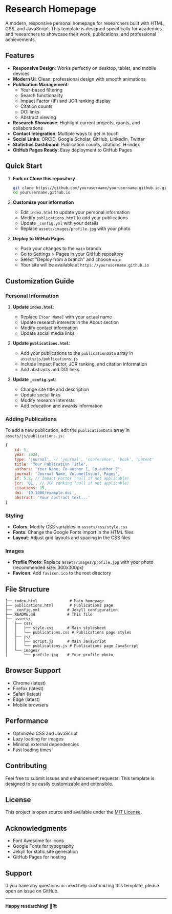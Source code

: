 # Research Homepage

A modern, responsive personal homepage for researchers built with HTML, CSS, and JavaScript. This template is designed specifically for academics and researchers to showcase their work, publications, and professional achievements.

## Features

- **Responsive Design**: Works perfectly on desktop, tablet, and mobile devices
- **Modern UI**: Clean, professional design with smooth animations
- **Publication Management**: 
  - Year-based filtering
  - Search functionality
  - Impact Factor (IF) and JCR ranking display
  - Citation counts
  - DOI links
  - Abstract viewing
- **Research Showcase**: Highlight current projects, grants, and collaborations
- **Contact Integration**: Multiple ways to get in touch
- **Social Links**: ORCID, Google Scholar, GitHub, LinkedIn, Twitter
- **Statistics Dashboard**: Publication counts, citations, H-index
- **GitHub Pages Ready**: Easy deployment to GitHub Pages

## Quick Start

1. **Fork or Clone this repository**
   ```bash
   git clone https://github.com/yourusername/yourusername.github.io.git
   cd yourusername.github.io
   ```

2. **Customize your information**
   - Edit `index.html` to update your personal information
   - Modify `publications.html` to add your publications
   - Update `_config.yml` with your details
   - Replace `assets/images/profile.jpg` with your photo

3. **Deploy to GitHub Pages**
   - Push your changes to the `main` branch
   - Go to Settings > Pages in your GitHub repository
   - Select "Deploy from a branch" and choose `main`
   - Your site will be available at `https://yourusername.github.io`

## Customization Guide

### Personal Information

1. **Update `index.html`**:
   - Replace `[Your Name]` with your actual name
   - Update research interests in the About section
   - Modify contact information
   - Update social media links

2. **Update `publications.html`**:
   - Add your publications to the `publicationData` array in `assets/js/publications.js`
   - Include Impact Factor, JCR ranking, and citation information
   - Add abstracts and DOI links

3. **Update `_config.yml`**:
   - Change site title and description
   - Update social links
   - Modify research interests
   - Add education and awards information

### Adding Publications

To add a new publication, edit the `publicationData` array in `assets/js/publications.js`:

```javascript
{
    id: 5,
    year: 2024,
    type: 'journal', // 'journal', 'conference', 'book', 'patent'
    title: 'Your Publication Title',
    authors: 'Your Name, Co-author 1, Co-author 2',
    journal: 'Journal Name, Volume(Issue), Pages',
    if: 5.2, // Impact Factor (null if not applicable)
    jcr: 'Q1', // JCR ranking (null if not applicable)
    citations: 15,
    doi: '10.1000/example.doi',
    abstract: 'Your abstract text...'
}
```

### Styling

- **Colors**: Modify CSS variables in `assets/css/style.css`
- **Fonts**: Change the Google Fonts import in the HTML files
- **Layout**: Adjust grid layouts and spacing in the CSS files

### Images

- **Profile Photo**: Replace `assets/images/profile.jpg` with your photo (recommended size: 300x300px)
- **Favicon**: Add `favicon.ico` to the root directory

## File Structure

```
├── index.html              # Main homepage
├── publications.html       # Publications page
├── _config.yml            # Jekyll configuration
├── README.md              # This file
├── assets/
│   ├── css/
│   │   ├── style.css      # Main stylesheet
│   │   └── publications.css # Publications page styles
│   ├── js/
│   │   ├── script.js      # Main JavaScript
│   │   └── publications.js # Publications page JavaScript
│   └── images/
│       └── profile.jpg    # Your profile photo
```

## Browser Support

- Chrome (latest)
- Firefox (latest)
- Safari (latest)
- Edge (latest)
- Mobile browsers

## Performance

- Optimized CSS and JavaScript
- Lazy loading for images
- Minimal external dependencies
- Fast loading times

## Contributing

Feel free to submit issues and enhancement requests! This template is designed to be easily customizable and extensible.

## License

This project is open source and available under the [MIT License](LICENSE).

## Acknowledgments

- Font Awesome for icons
- Google Fonts for typography
- Jekyll for static site generation
- GitHub Pages for hosting

## Support

If you have any questions or need help customizing this template, please open an issue on GitHub.

---

**Happy researching!** 🔬📚
